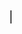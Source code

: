 <h1><marquee>Hello! This site is in development, Did you know that Resen is working on ResenHook and Resen Nuker?</marquee></h1>
